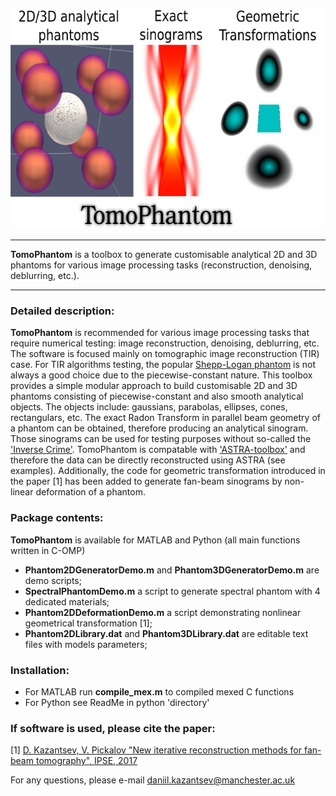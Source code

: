 <div align="center">
  <img src="docs/img/TomoPhantomLogo.jpg" height="350"><br>
</div>

****************
**TomoPhantom** is a toolbox to generate customisable analytical 2D and 3D phantoms for various image processing tasks (reconstruction, denoising, deblurring, etc.).
****************

### Detailed description:

**TomoPhantom** is recommended for various image processing tasks that require numerical testing: image reconstruction, denoising, deblurring, etc. 
The software is focused mainly on tomographic image reconstruction (TIR) case. For TIR algorithms testing, the popular [Shepp-Logan phantom](https://en.wikipedia.org/wiki/Shepp%E2%80%93Logan_phantom) is not always a 
good choice due to the piecewise-constant nature. This toolbox provides a simple modular approach to build customisable 2D and 3D phantoms consisting of 
piecewise-constant and also smooth analytical objects. The objects include: gaussians, parabolas, ellipses, cones, rectangulars, etc. The exact Radon
Transform in parallel beam geometry of a phantom can be obtained, therefore producing an analytical sinogram. Those sinograms can be used for testing purposes
without so-called the ['Inverse Crime'](http://www.sciencedirect.com/science/article/pii/S0377042705007296). TomoPhantom is compatable with 
['ASTRA-toolbox'](http://www.astra-toolbox.com/) and therefore the data can be directly reconstructed using ASTRA (see examples). Additionally, the code for geometric transformation 
introduced  in the paper [1] has been added to generate fan-beam sinograms by non-linear deformation of a phantom. 

### Package contents:

**TomoPhantom** is available for MATLAB and Python (all main functions written in C-OMP)
- **Phantom2DGeneratorDemo.m** and **Phantom3DGeneratorDemo.m** are demo scripts;
- **SpectralPhantomDemo.m** a script to generate spectral phantom with 4 dedicated materials;
- **Phantom2DDeformationDemo.m** a script demonstrating nonlinear geometrical transformation [1]; 
- **Phantom2DLibrary.dat** and **Phantom3DLibrary.dat** are editable text files with models parameters;

### Installation:
- For MATLAB run **compile_mex.m** to compiled mexed C functions
- For Python see ReadMe in python 'directory'

### If software is used, please cite the paper:

[1] [D. Kazantsev, V. Pickalov "New iterative reconstruction methods for fan-beam tomography", IPSE, 2017](https://ccpforge.cse.rl.ac.uk/gf/download/frsrelease/582/8704/GP_IPSE.pdf)

For any questions, please e-mail daniil.kazantsev@manchester.ac.uk 

